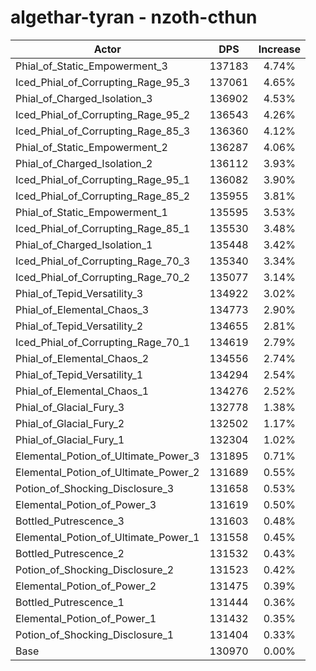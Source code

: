 # algethar-tyran - nzoth-cthun
| Actor | DPS | Increase |
|---|:---:|:---:|
|Phial_of_Static_Empowerment_3|137183|4.74%|
|Iced_Phial_of_Corrupting_Rage_95_3|137061|4.65%|
|Phial_of_Charged_Isolation_3|136902|4.53%|
|Iced_Phial_of_Corrupting_Rage_95_2|136543|4.26%|
|Iced_Phial_of_Corrupting_Rage_85_3|136360|4.12%|
|Phial_of_Static_Empowerment_2|136287|4.06%|
|Phial_of_Charged_Isolation_2|136112|3.93%|
|Iced_Phial_of_Corrupting_Rage_95_1|136082|3.90%|
|Iced_Phial_of_Corrupting_Rage_85_2|135955|3.81%|
|Phial_of_Static_Empowerment_1|135595|3.53%|
|Iced_Phial_of_Corrupting_Rage_85_1|135530|3.48%|
|Phial_of_Charged_Isolation_1|135448|3.42%|
|Iced_Phial_of_Corrupting_Rage_70_3|135340|3.34%|
|Iced_Phial_of_Corrupting_Rage_70_2|135077|3.14%|
|Phial_of_Tepid_Versatility_3|134922|3.02%|
|Phial_of_Elemental_Chaos_3|134773|2.90%|
|Phial_of_Tepid_Versatility_2|134655|2.81%|
|Iced_Phial_of_Corrupting_Rage_70_1|134619|2.79%|
|Phial_of_Elemental_Chaos_2|134556|2.74%|
|Phial_of_Tepid_Versatility_1|134294|2.54%|
|Phial_of_Elemental_Chaos_1|134276|2.52%|
|Phial_of_Glacial_Fury_3|132778|1.38%|
|Phial_of_Glacial_Fury_2|132502|1.17%|
|Phial_of_Glacial_Fury_1|132304|1.02%|
|Elemental_Potion_of_Ultimate_Power_3|131895|0.71%|
|Elemental_Potion_of_Ultimate_Power_2|131689|0.55%|
|Potion_of_Shocking_Disclosure_3|131658|0.53%|
|Elemental_Potion_of_Power_3|131619|0.50%|
|Bottled_Putrescence_3|131603|0.48%|
|Elemental_Potion_of_Ultimate_Power_1|131558|0.45%|
|Bottled_Putrescence_2|131532|0.43%|
|Potion_of_Shocking_Disclosure_2|131523|0.42%|
|Elemental_Potion_of_Power_2|131475|0.39%|
|Bottled_Putrescence_1|131444|0.36%|
|Elemental_Potion_of_Power_1|131432|0.35%|
|Potion_of_Shocking_Disclosure_1|131404|0.33%|
|Base|130970|0.00%|
